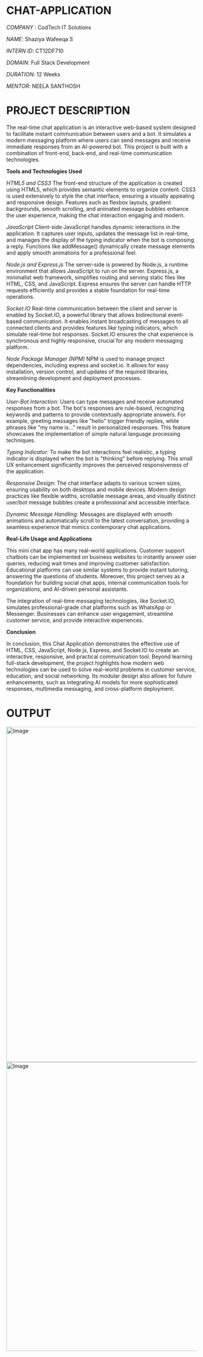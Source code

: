 # CHAT-APPLICATION

*COMPANY* : CodTech IT Solutions

*NAME*: Shaziya Wafeeqa S

*INTERN ID*: CT12DF710

*DOMAIN*: Full Stack Development

*DURATION*: 12 Weeks

*MENTOR*: NEELA SANTHOSH

# PROJECT DESCRIPTION

The real-time chat application is an interactive web-based system designed to facilitate instant communication between users and a bot. It simulates a modern messaging platform where users can send messages and receive immediate responses from an AI-powered bot. This project is built with a combination of front-end, back-end, and real-time communication technologies.

**Tools and Technologies Used**

_HTML5 and CSS3_
The front-end structure of the application is created using HTML5, which provides semantic elements to organize content. CSS3 is used extensively to style the chat interface, ensuring a visually appealing and responsive design. Features such as flexbox layouts, gradient backgrounds, smooth scrolling, and animated message bubbles enhance the user experience, making the chat interaction engaging and modern.

_JavaScript_
Client-side JavaScript handles dynamic interactions in the application. It captures user inputs, updates the message list in real-time, and manages the display of the typing indicator when the bot is composing a reply. Functions like addMessage() dynamically create message elements and apply smooth animations for a professional feel.

_Node.js and Express.js_
The server-side is powered by Node.js, a runtime environment that allows JavaScript to run on the server. Express.js, a minimalist web framework, simplifies routing and serving static files like HTML, CSS, and JavaScript. Express ensures the server can handle HTTP requests efficiently and provides a stable foundation for real-time operations.

_Socket.IO_
Real-time communication between the client and server is enabled by Socket.IO, a powerful library that allows bidirectional event-based communication. It enables instant broadcasting of messages to all connected clients and provides features like typing indicators, which simulate real-time bot responses. Socket.IO ensures the chat experience is synchronous and highly responsive, crucial for any modern messaging platform.

_Node Package Manager (NPM)_
NPM is used to manage project dependencies, including express and socket.io. It allows for easy installation, version control, and updates of the required libraries, streamlining development and deployment processes.

**Key Functionalities**

_User-Bot Interaction:_
Users can type messages and receive automated responses from a bot. The bot's responses are rule-based, recognizing keywords and patterns to provide contextually appropriate answers. For example, greeting messages like "hello" trigger friendly replies, while phrases like "my name is..." result in personalized responses. This feature showcases the implementation of simple natural language processing techniques.

_Typing Indicator:_
To make the bot interactions feel realistic, a typing indicator is displayed when the bot is "thinking" before replying. This small UX enhancement significantly improves the perceived responsiveness of the application.

_Responsive Design:_
The chat interface adapts to various screen sizes, ensuring usability on both desktops and mobile devices. Modern design practices like flexible widths, scrollable message areas, and visually distinct user/bot message bubbles create a professional and accessible interface.

_Dynamic Message Handling:_
Messages are displayed with smooth animations and automatically scroll to the latest conversation, providing a seamless experience that mimics contemporary chat applications.

**Real-Life Usage and Applications**

This mini chat app has many real-world applications. Customer support chatbots can be implemented on business websites to instantly answer user queries, reducing wait times and improving customer satisfaction. Educational platforms can use similar systems to provide instant tutoring, answering the questions of students. Moreover, this project serves as a foundation for building social chat apps, internal communication tools for organizations, and AI-driven personal assistants.

The integration of real-time messaging technologies, like Socket.IO, simulates professional-grade chat platforms such as WhatsApp or Messenger. Businesses can enhance user engagement, streamline customer service, and provide interactive experiences.

**Conclusion**

In conclusion, this Chat Application demonstrates the effective use of HTML, CSS, JavaScript, Node.js, Express, and Socket.IO to create an interactive, responsive, and practical communication tool. Beyond learning full-stack development, the project highlights how modern web technologies can be used to solve real-world problems in customer service, education, and social networking. Its modular design also allows for future enhancements, such as integrating AI models for more sophisticated responses, multimedia messaging, and cross-platform deployment.

# OUTPUT

<img width="1413" height="885" alt="Image" src="https://github.com/user-attachments/assets/d7f3db55-2d4e-4e00-91e5-18cdaeee1347" />

<img width="1112" height="763" alt="Image" src="https://github.com/user-attachments/assets/371a783c-c854-4046-9ca3-9329f6f2c864" />
